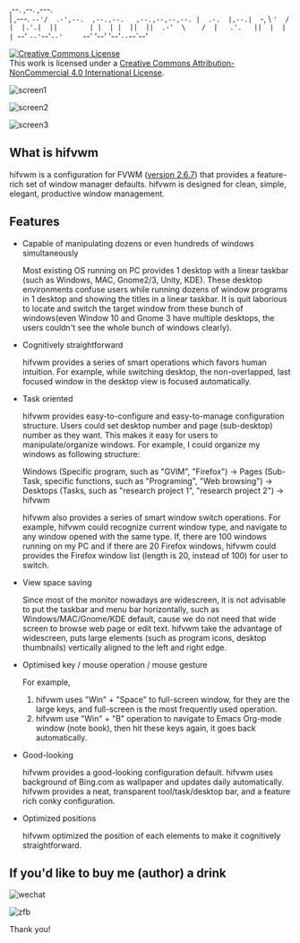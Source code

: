 

  ,--.     ,--. ,---.                               
  |  ,---. `--'/  .-',--.  ,--.,--.   ,--.,--,--,--.
  |  .-.  |,--.|  `-, \  `'  / |  |.'.|  ||        |
  |  | |  ||  ||  .-'  \    /  |   .'.   ||  |  |  |
  `--' `--'`--'`--'     `--'   '--'   '--'`--`--`--'



<a rel="license" href="http://creativecommons.org/licenses/by-nc/4.0/"><img alt="Creative Commons License" style="border-width:0" src="https://i.creativecommons.org/l/by-nc/4.0/88x31.png" /></a><br />This work is licensed under a <a rel="license" href="http://creativecommons.org/licenses/by-nc/4.0/">Creative Commons Attribution-NonCommercial 4.0 International License</a>.

![screen1](http://wx1.sinaimg.cn/large/61dccbaaly1fmk5k4srjhj211y0lc4q6.jpg "screen1")

![screen2](http://wx4.sinaimg.cn/large/61dccbaaly1fmk5k417aoj211y0lc1kj.jpg "screen2")

![screen3](http://wx4.sinaimg.cn/large/61dccbaaly1fmk5k3qh9vj211y0lcavr.jpg "screen3")


## What is hifvwm

hifvwm is a configuration for FVWM ([version 2.6.7](https://github.com/dustincys/fvwm)) that provides a feature-rich set of window manager defaults.
hifvwm is designed for clean, simple, elegant, productive window management.

## Features

- Capable of manipulating dozens or even hundreds of windows simultaneously 

    Most existing OS running on PC provides 1 desktop with a linear taskbar
    (such as Windows, MAC, Gnome2/3, Unity, KDE). These desktop environments
    confuse users while running dozens of window programs in 1 desktop and
    showing the titles in a linear taskbar. It is quit laborious to locate and
    switch the target window from these bunch of windows(even Window 10 and
    Gnome 3 have multiple desktops, the users couldn't see the whole bunch of
    windows clearly).

- Cognitively straightforward

    hifvwm provides a series of smart operations which favors human intuition.
    For example, while switching desktop, the non-overlapped, last focused
    window in the desktop view is focused automatically.

- Task oriented

    hifvwm provides easy-to-configure and easy-to-manage configuration
    structure. Users could set desktop number and page (sub-desktop) number as
    they want. This makes it easy for users to manipulate/organize windows. For example,
    I could organize my windows as following structure:

    Windows (Specific program, such as "GVIM", "Firefox") -> Pages (Sub-Task,
    specific functions, such as "Programing", "Web browsing") -> Desktops
    (Tasks, such as "research project 1", "research project 2") -> hifvwm

    hifvwm also provides a series of smart window switch operations. For
    example, hifvwm could recognize current window type, and navigate to any
    window opened with the same type. If, there are 100 windows running on my
    PC and if there are 20 Firefox windows, hifvwm could provides the Firefox
    window list (length is 20, instead of 100) for user to switch.

- View space saving

    Since most of the monitor nowadays are widescreen, it is not advisable to
    put the taskbar and menu bar horizontally, such as Windows/MAC/Gnome/KDE
    default, cause we do not need that wide screen to browse web page or edit
    text. hifvwm take the advantage of widescreen, puts large elements  (such
    as program icons, desktop thumbnails) vertically aligned to the left and
    right edge.

- Optimised key / mouse operation / mouse gesture

    For example, 

    1. hifvwm uses "Win" + "Space" to full-screen window, for they are the
       large keys, and full-screen is the most frequently used operation.
    2. hifvwm use "Win" + "B"  operation to navigate to Emacs Org-mode window
       (note book), then hit these keys again, it goes back automatically.

- Good-looking

    hifvwm provides a good-looking configuration default. hifvwm uses
    background of Bing.com as wallpaper and updates daily automatically.
    hifvwm provides a neat, transparent tool/task/desktop bar, and a feature
    rich conky configuration.

- Optimized positions 

    hifvwm optimized the position of each elements to make it cognitively
    straightforward.


## If you'd like to buy me (author) a drink

![wechat](http://wx2.sinaimg.cn/large/61dccbaaly1fqwvz6sd4ej20yi1au797.jpg "谢谢")

![zfb](http://wx3.sinaimg.cn/large/61dccbaaly1fizali9tafj20k00ucgos.jpg "谢谢")

Thank you!
